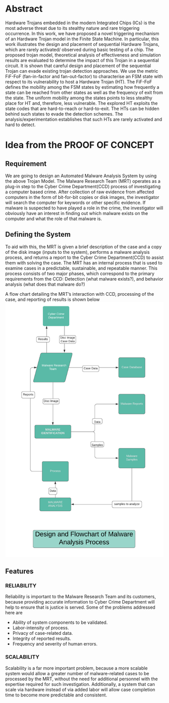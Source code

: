 # Abstract
Hardware Trojans embedded in the modern Integrated Chips (ICs) is the most adverse threat due to its stealthy nature and rare triggering occurrence. In this work, we have proposed a novel triggering mechanism of an Hardware Trojan model in the Finite State Machine. In particular, this work illustrates the design and placement of sequential Hardware Trojans, which are rarely activated/ observed during basic testing of a chip. The proposed trojan model, theoretical analysis of effectiveness and simulation results are evaluated to determine the impact of this Trojan in a sequential circuit. It is shown that careful design and placement of the sequential Trojan can evade existing trojan detection approaches. We use the metric FiF-FoF (fan-in-factor and fan-out-factor) to characterise an FSM state with respect to its vulnerability to host a Hardware Trojan (HT). The FiF-FoF defines the mobility among the FSM states by estimating how frequently a state can be reached from other states as well as the frequency of exit from the state. The uniform mobility among the states points to less stealthy place for HT and, therefore, less vulnerable. The explored HT exploits the state codes that are hard-to-reach or hard-to-exit. The HTs can be hidden behind such states to evade the detection schemes. The analysis/experimentation establishes that such HTs are rarely activated and hard to detect. 

# Idea from the PROOF OF CONCEPT
## Requirement 
We are going to design an Automated Malware Analysis System by using the above Trojan Model. The Malware Research Team (MRT) operates as a plug-in step to the Cyber Crime Department(CCD) process of investigating a computer based crime. After collection of raw evidence from affected computers in the form of bit-for-bit copies or disk images, the investigator will search the computer for keywords or other specific evidence. If malware is suspected to have played a role in the crime, the investigator will obviously have an interest in finding out which malware exists on the computer and what the role of that malware is. 

## Defining the System
To aid with this, the MRT is given a brief description of the case and a copy of the disk image (inputs to the system), performs a malware analysis process, and returns a report to the Cyber Crime Department(CCD) to assist them with solving the case.
The MRT has an internal process that is used to examine cases in a predictable, sustainable, and repeatable manner. This process consists of two major phases, which correspond to the primary requirements from the CCD: Detection (what malware exists?), and behavior analysis (what does that malware do?)

A flow chart detailing the MRT’s interaction with CCD, processing of the case, and reporting of results is shown below
![](Flowchart_of_Malware_Analysis_Process.png)

## Features
### RELIABILITY
Reliability is important to the Malware Research Team and its customers, because providing accurate information to Cyber Crime Department will help to ensure that is justice is served. 
Some of the problems addressed here are 
* Ability of system components to be validated.
* Labor-intensity of process.
* Privacy of case-related data.
* Integrity of reported results.
* Frequency and severity of human errors.

### SCALABILITY
Scalability is a far more important problem, because a more scalable system would allow a greater number of malware-related cases to be processed by the MRT, without the need for additional personnel with the expertise required for such investigation. Additionally, a system that can scale via hardware instead of via added labor will allow case completion time to become more predictable and consistent.
